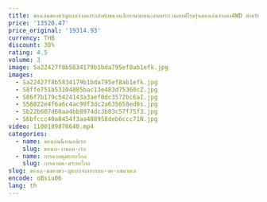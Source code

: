 ```yaml
---
title: ของเล่นของขวัญแบบจำลองรถบังคับขนาดเล็กยานพาหนะลาดตระเวนออฟโรดรุ่นของเล่นจำลอง4WD สำหรับเป็นของขวัญจาก FMS 1/10 FJ40
price: '13520.47'
price_original: '19314.93'
currency: THB
discount: 30%
rating: 4.5
volume: 3
image: Sa22427f8b5834179b1bda795ef8ab1efk.jpg
images:
  - Sa22427f8b5834179b1bda795ef8ab1efk.jpg
  - S8ffe751b53104885bac13e483d75360cZ.jpg
  - S86f7b179c5424143a3aef0dc3572bc6aI.jpg
  - S56822e4f6a6c4ac99f3dc2a635658ed6s.jpg
  - Sb22b607d60aa4bb8974dc3b03c57f75f3.jpg
  - S6bfccc40a8454f3aa488958deb6ccc71N.jpg
video: 1100189878640.mp4
categories:
  - name: ของเล่น&งานอดิเรก
    slug: ของเล-งานอด-เรก
  - name: การควบคุมระยะไกล
    slug: การควบค-มระยะไกล
slug: ของเล-นของขว-ญแบบจำลองรถบ-งค-บขนาดเล
encode: oBsiu06
lang: th
---
```

  